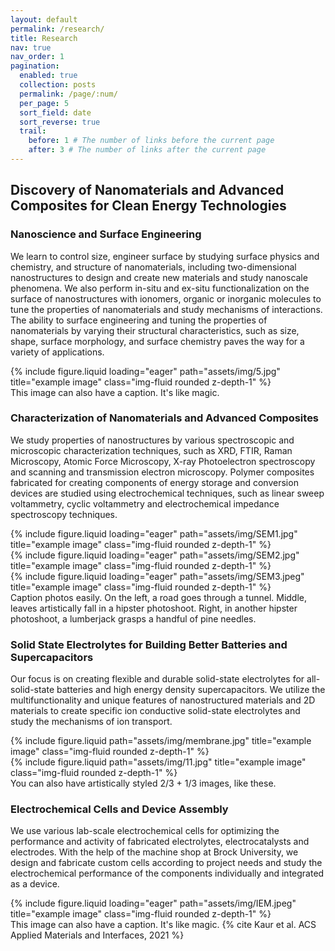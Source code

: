 ```yaml
---
layout: default
permalink: /research/
title: Research
nav: true
nav_order: 1
pagination:
  enabled: true
  collection: posts
  permalink: /page/:num/
  per_page: 5
  sort_field: date
  sort_reverse: true
  trail:
    before: 1 # The number of links before the current page
    after: 3 # The number of links after the current page
---
```


<h2><b>Discovery of Nanomaterials and Advanced Composites for Clean Energy Technologies</b></h2>

<h3>Nanoscience and Surface Engineering</h3>
<p>We learn to control size, engineer surface by studying surface physics and chemistry, and structure of nanomaterials, including two-dimensional nanostructures to design and create new materials and study nanoscale phenomena. We also perform in-situ and ex-situ functionalization on the surface of nanostructures with ionomers, organic or inorganic molecules to tune the properties of nanomaterials and study mechanisms of interactions. The ability to surface engineering and tuning the properties of nanomaterials by varying their structural characteristics, such as size, shape, surface morphology, and surface chemistry paves the way for a variety of applications.</p>


<div class="row">
    <div class="col-sm mt-3 mt-md-0">
        {% include figure.liquid loading="eager" path="assets/img/5.jpg" title="example image" class="img-fluid rounded z-depth-1" %}
    </div>
</div>
<div class="caption">
    This image can also have a caption. It's like magic.
</div>


<h3>Characterization of Nanomaterials and Advanced Composites</h3>

<p>We study properties of nanostructures by various spectroscopic and microscopic characterization techniques, such as XRD, FTIR, Raman Microscopy, Atomic Force Microscopy, X-ray Photoelectron spectroscopy and scanning and transmission electron microscopy. Polymer composites fabricated for creating components of energy storage and conversion devices are studied using electrochemical techniques, such as linear sweep voltammetry, cyclic voltammetry and electrochemical impedance spectroscopy techniques.</p>

<div class="row">
    <div class="col-sm mt-3 mt-md-0">
        {% include figure.liquid loading="eager" path="assets/img/SEM1.jpg" title="example image" class="img-fluid rounded z-depth-1" %}
    </div>
    <div class="col-sm mt-3 mt-md-0">
        {% include figure.liquid loading="eager" path="assets/img/SEM2.jpg" title="example image" class="img-fluid rounded z-depth-1" %}
    </div>
    <div class="col-sm mt-3 mt-md-0">
        {% include figure.liquid loading="eager" path="assets/img/SEM3.jpeg" title="example image" class="img-fluid rounded z-depth-1" %}
    </div>
</div>
<div class="caption">
    Caption photos easily. On the left, a road goes through a tunnel. Middle, leaves artistically fall in a hipster photoshoot. Right, in another hipster photoshoot, a lumberjack grasps a handful of pine needles.
</div>

<h3>Solid State Electrolytes for Building Better Batteries and Supercapacitors</h3>

<p>Our focus is on creating flexible and durable solid-state electrolytes for all-solid-state batteries and high energy density supercapacitors. We utilize the multifunctionality and unique features of nanostructured materials and 2D materials to create specific ion conductive solid-state electrolytes and study the mechanisms of ion transport.</p>

<div class="row justify-content-sm-center">
    <div class="col-sm-8 mt-3 mt-md-0">
        {% include figure.liquid path="assets/img/membrane.jpg" title="example image" class="img-fluid rounded z-depth-1" %}
    </div>
    <div class="col-sm-4 mt-3 mt-md-0">
        {% include figure.liquid path="assets/img/11.jpg" title="example image" class="img-fluid rounded z-depth-1" %}
    </div>
</div>
<div class="caption">
    You can also have artistically styled 2/3 + 1/3 images, like these.
</div>

<h3>Electrochemical Cells and Device Assembly</h3>

<p>We use various lab-scale electrochemical cells for optimizing the performance and activity of fabricated electrolytes, electrocatalysts and electrodes. With the help of the machine shop at Brock University, we design and fabricate custom cells according to project needs and study the electrochemical performance of the components individually and integrated as a device.</p>

<div class="row">
    <div class="col-sm mt-3 mt-md-0">
        {% include figure.liquid loading="eager" path="assets/img/IEM.jpeg" title="example image" class="img-fluid rounded z-depth-1" %}
    </div>
</div>
<div class="caption">
    This image can also have a caption. It's like magic. {% cite Kaur et al. ACS Applied Materials and Interfaces, 2021 %}
</div>